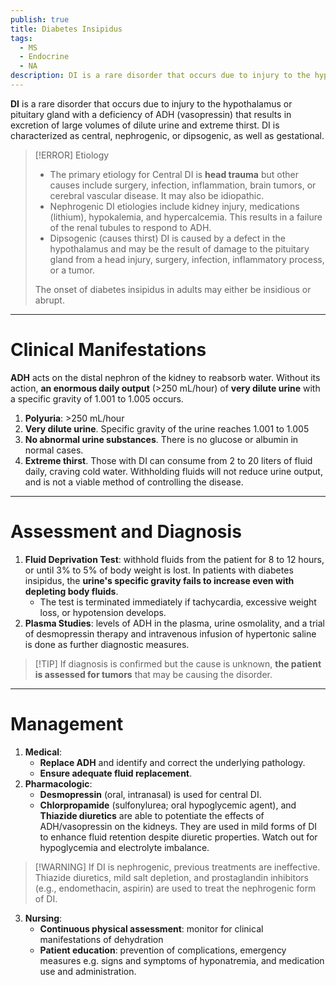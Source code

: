 ```yaml
---
publish: true
title: Diabetes Insipidus
tags:
  - MS
  - Endocrine
  - NA
description: DI is a rare disorder that occurs due to injury to the hypothalamus or pituitary gland with a deficiency of ADH (vasopressin) that results in excretion of large volumes of dilute urine and extreme thirst. DI is characterized as central, nephrogenic, or dipsogenic, as well as gestational.
---
```

**DI** is a rare disorder that occurs due to injury to the hypothalamus or pituitary gland with a deficiency of ADH (vasopressin) that results in excretion of large volumes of dilute urine and extreme thirst. DI is characterized as central, nephrogenic, or dipsogenic, as well as gestational.

>[!ERROR] Etiology
>- The primary etiology for Central DI is **head trauma** but other causes include surgery, infection, inflammation, brain tumors, or cerebral vascular disease. It may also be idiopathic.
>- Nephrogenic DI etiologies include kidney injury, medications (lithium), hypokalemia, and hypercalcemia. This results in a failure of the renal tubules to respond to ADH.
>- Dipsogenic (causes thirst) DI is caused by a defect in the hypothalamus and may be the result of damage to the pituitary gland from a head injury, surgery, infection, inflammatory process, or a tumor.
>
>The onset of diabetes insipidus in adults may either be insidious or abrupt.

___

# Clinical Manifestations
**ADH** acts on the distal nephron of the kidney to reabsorb water. Without its action, **an enormous daily output** (>250 mL/hour) of **very dilute urine** with a specific gravity of 1.001 to 1.005 occurs.
1. **Polyuria**: >250 mL/hour
2. **Very dilute urine**. Specific gravity of the urine reaches 1.001 to 1.005
3. **No abnormal urine substances**. There is no glucose or albumin in normal cases.
4. **Extreme thirst**. Those with DI can consume from 2 to 20 liters of fluid daily, craving cold water. Withholding fluids will not reduce urine output, and is not a viable method of controlling the disease.

___

# Assessment and Diagnosis
1. **Fluid Deprivation Test**: withhold fluids from the patient for 8 to 12 hours, or until 3% to 5% of body weight is lost. In patients with diabetes insipidus, the **urine's specific gravity fails to increase even with depleting body fluids**.
	- The test is terminated immediately if tachycardia, excessive weight loss, or hypotension develops.
2. **Plasma Studies**: levels of ADH in the plasma, urine osmolality, and a trial of desmopressin therapy and intravenous infusion of hypertonic saline is done as further diagnostic measures.

>[!TIP] If diagnosis is confirmed but the cause is unknown, **the patient is assessed for tumors** that may be causing the disorder.

___

# Management
1. **Medical**:
	- **Replace ADH** and identify and correct the underlying pathology.
	- **Ensure adequate fluid replacement**.
2. **Pharmacologic**:
	- **Desmopressin** (oral, intranasal) is used for central DI.
	- **Chlorpropamide** (sulfonylurea; oral hypoglycemic agent), and **Thiazide diuretics** are able to potentiate the effects of ADH/vasopressin on the kidneys. They are used in mild forms of DI to enhance fluid retention despite diuretic properties. Watch out for hypoglycemia and electrolyte imbalance.

 >[!WARNING] If DI is nephrogenic, previous treatments are ineffective.
 >Thiazide diuretics, mild salt depletion, and prostaglandin inhibitors (e.g., endomethacin, aspirin) are used to treat the nephrogenic form of DI.

3. **Nursing**:
	- **Continuous physical assessment**: monitor for clinical manifestations of dehydration
	- **Patient education**: prevention of complications, emergency measures e.g. signs and symptoms of hyponatremia, and medication use and administration.

